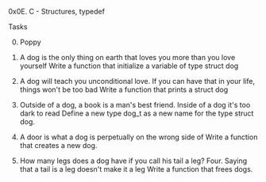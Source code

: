 0x0E. C - Structures, typedef

Tasks

0. Poppy

1. A dog is the only thing on earth that loves you more than you love yourself
  Write a function that initialize a variable of type struct dog

2. A dog will teach you unconditional love. If you can have that in your life, things won't be too bad
  Write a function that prints a struct dog
 
 3. Outside of a dog, a book is a man's best friend. Inside of a dog it's too dark to read
   Define a new type dog_t as a new name for the type struct dog.

4. A door is what a dog is perpetually on the wrong side of
  Write a function that creates a new dog.

5. How many legs does a dog have if you call his tail a leg? Four. Saying that a tail is a leg doesn't make it a leg
  Write a function that frees dogs.


